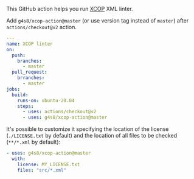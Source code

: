 This GitHub action helps you run [XCOP](https://github.com/yegor256/xcop) XML linter.

Add `g4s8/xcop-action@master` (or use version tag instead of `master`)
after `actions/checkout@v2` action.

```yaml
---
name: XCOP linter
on:
  push:
    branches:
      - master
  pull_request:
    brranches:
      - master
jobs:
  build:
    runs-on: ubuntu-20.04
    steps:
      - uses: actions/checkout@v2
      - uses: g4s8/xcop-action@master
```

It's possible to customize it specifying the location of
the license (`./LICENSE.txt` by default) and the location
of all files to be checked (`**/*.xml` by default):

```yaml
- uses: g4s8/xcop-action@master
  with:
    license: MY_LICENSE.txt
    files: "src/*.xml"
```
